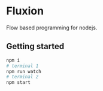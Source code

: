# Fluxion

Flow based programming for nodejs.

## Getting started

```bash
npm i
# terminal 1
npm run watch
# terminal 2
npm start
```
